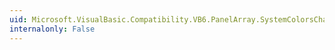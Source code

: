 ```yaml
---
uid: Microsoft.VisualBasic.Compatibility.VB6.PanelArray.SystemColorsChanged
internalonly: False
---
```

